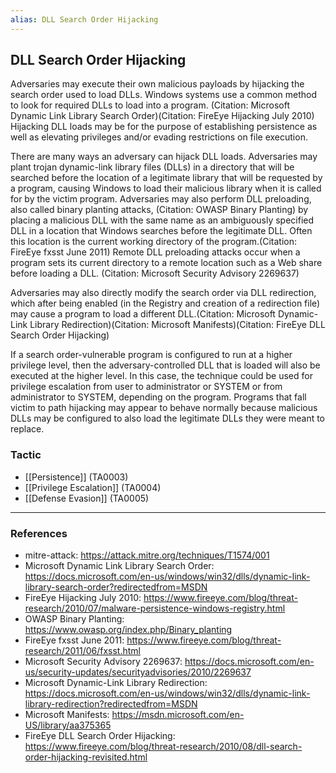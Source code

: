 ```yaml
---
alias: DLL Search Order Hijacking
---
```


## DLL Search Order Hijacking

Adversaries may execute their own malicious payloads by hijacking the search order used to load DLLs. Windows systems use a common method to look for required DLLs to load into a program. (Citation: Microsoft Dynamic Link Library Search Order)(Citation: FireEye Hijacking July 2010) Hijacking DLL loads may be for the purpose of establishing persistence as well as elevating privileges and/or evading restrictions on file execution.

There are many ways an adversary can hijack DLL loads. Adversaries may plant trojan dynamic-link library files (DLLs) in a directory that will be searched before the location of a legitimate library that will be requested by a program, causing Windows to load their malicious library when it is called for by the victim program. Adversaries may also perform DLL preloading, also called binary planting attacks, (Citation: OWASP Binary Planting) by placing a malicious DLL with the same name as an ambiguously specified DLL in a location that Windows searches before the legitimate DLL. Often this location is the current working directory of the program.(Citation: FireEye fxsst June 2011) Remote DLL preloading attacks occur when a program sets its current directory to a remote location such as a Web share before loading a DLL. (Citation: Microsoft Security Advisory 2269637)

Adversaries may also directly modify the search order via DLL redirection, which after being enabled (in the Registry and creation of a redirection file) may cause a program to load a different DLL.(Citation: Microsoft Dynamic-Link Library Redirection)(Citation: Microsoft Manifests)(Citation: FireEye DLL Search Order Hijacking)

If a search order-vulnerable program is configured to run at a higher privilege level, then the adversary-controlled DLL that is loaded will also be executed at the higher level. In this case, the technique could be used for privilege escalation from user to administrator or SYSTEM or from administrator to SYSTEM, depending on the program. Programs that fall victim to path hijacking may appear to behave normally because malicious DLLs may be configured to also load the legitimate DLLs they were meant to replace.


### Tactic

- [[Persistence]] (TA0003)
- [[Privilege Escalation]] (TA0004)
- [[Defense Evasion]] (TA0005)


---
### References

- mitre-attack: https://attack.mitre.org/techniques/T1574/001
- Microsoft Dynamic Link Library Search Order: https://docs.microsoft.com/en-us/windows/win32/dlls/dynamic-link-library-search-order?redirectedfrom=MSDN
- FireEye Hijacking July 2010: https://www.fireeye.com/blog/threat-research/2010/07/malware-persistence-windows-registry.html
- OWASP Binary Planting: https://www.owasp.org/index.php/Binary_planting
- FireEye fxsst June 2011: https://www.fireeye.com/blog/threat-research/2011/06/fxsst.html
- Microsoft Security Advisory 2269637: https://docs.microsoft.com/en-us/security-updates/securityadvisories/2010/2269637
- Microsoft Dynamic-Link Library Redirection: https://docs.microsoft.com/en-us/windows/win32/dlls/dynamic-link-library-redirection?redirectedfrom=MSDN
- Microsoft Manifests: https://msdn.microsoft.com/en-US/library/aa375365
- FireEye DLL Search Order Hijacking: https://www.fireeye.com/blog/threat-research/2010/08/dll-search-order-hijacking-revisited.html
